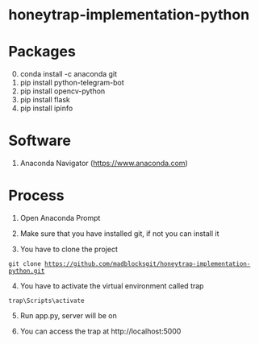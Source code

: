 # honeytrap-implementation-python

# Packages
0. conda install -c anaconda git
1. pip install python-telegram-bot
2. pip install opencv-python
3. pip install flask
4. pip install ipinfo

# Software
1. Anaconda Navigator (https://www.anaconda.com)

# Process
1. Open Anaconda Prompt

2. Make sure that you have installed git, if not you can install it

3. You have to clone the project

<code>git clone https://github.com/madblocksgit/honeytrap-implementation-python.git</code>

4. You have to activate the virtual environment called trap

<code>trap\Scripts\activate</code>

5. Run app.py, server will be on

6. You can access the trap at http://localhost:5000
